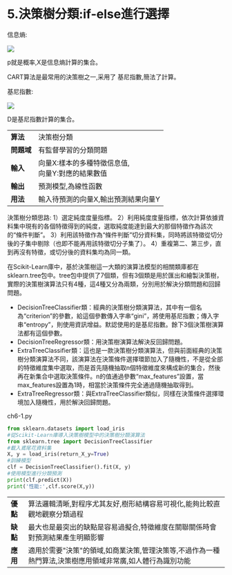 # 5.決策樹分類:if-else進行選擇

信息熵:
<!-- $H(X)=-\sum_{k=1}^N p_k log_2(p_k)$ --> <img style="transform: translateY(0.1em); background: white;" src="https://render.githubusercontent.com/render/math?math=H(X)%3D-%5Csum_%7Bk%3D1%7D%5EN%20p_k%20log_2(p_k)">

p就是概率,X是信息熵計算的集合。

CART算法是最常用的決策樹之一,采用了 基尼指數,簡法了計算。

基尼指數:
<!-- $Gini(D)=1-\sum_{k=1}^N p_k^2$ --> <img style="transform: translateY(0.1em); background: white;" src="https://render.githubusercontent.com/render/math?math=Gini(D)%3D1-%5Csum_%7Bk%3D1%7D%5EN%20p_k%5E2">

D是基尼指數計算的集合。

| | |
|--|--|
|**算法**|決策樹分類|
|**問題域**|有監督學習的分類問題|
|**輸入**|向量X:樣本的多種特徵信息值,<br>向量Y:對應的結果數值|
|**輸出**|預測模型,為線性函數|
|**用法**|輸入待預測的向量X,輸出預測結果向量Y|

決策樹分類思路:
1）選定純度度量指標。
2）利用純度度量指標，依次計算依據資料集中現有的各個特徵得到的純度，選取純度能達到最大的那個特徵作為該次的“條件判斷”。
3）利用該特徵作為“條件判斷”切分資料集，同時將該特徵從切分後的子集中剔除（也即不能再用該特徵切分子集了）。
4）重複第二、第三步，直到再沒有特徵，或切分後的資料集均為同一類。

在Scikit-Learn庫中，基於決策樹這一大類的演算法模型的相關類庫都在sklearn.tree包中。tree包中提供了7個類，但有3個類是用於匯出和繪製決策樹，實際的決策樹演算法只有4種，這4種又分為兩類，分別用於解決分類問題和回歸問題。
* DecisionTreeClassifier類：經典的決策樹分類演算法，其中有一個名為“criterion”的參數，給這個參數傳入字串“gini”，將使用基尼指數；傳入字串“entropy”，則使用資訊增益。默認使用的是基尼指數。餘下3個決策樹演算法都有這個參數。
* DecisionTreeRegressor類：用決策樹演算法解決反回歸問題。
* ExtraTreeClassifier類：這也是一款決策樹分類演算法，但與前面經典的決策樹分類演算法不同，該演算法在決策條件選擇環節加入了隨機性，不是從全部的特徵維度集中選取，而是首先隨機抽取n個特徵維度來構成新的集合，然後再在新集合中選取決策條件。n的值通過參數“max_features”設置，當max_features設置為1時，相當於決策條件完全通過隨機抽取得到。
* ExtraTreeRegressor類：與ExtraTreeClassifier類似，同樣在決策條件選擇環境加入隨機性，用於解決回歸問題。

ch6-1.py
```python
from sklearn.datasets import load_iris 
#從Scikit-Learn庫導入決策樹模型中的決策樹分類演算法 
from sklearn.tree import DecisionTreeClassifier 
#載入鳶尾花資料集 
X, y = load_iris(return_X_y=True) 
#訓練模型 
clf = DecisionTreeClassifier().fit(X, y) 
#使用模型進行分類預測 
print(clf.predict(X))
print('性能:',clf.score(X,y))
```

| | |
|--|--|
|**優點**|算法邏輯清晰,對程序尤其友好,樹形結構容易可視化,能夠比較直觀地觀察分類過程|
|**缺點**|最大也是最突出的缺點是容易過擬合,特徵維度在關聯關係時會對預測結果產生明顯影響|
|**應用**|適用於需要"決策"的領域,如商業決策,管理決策等,不過作為一種熱門算法,決策樹應用領域非常廣,如人體行為識別功能|
